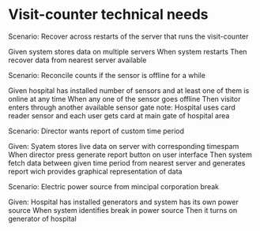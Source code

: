# Visit-counter technical needs

Scenario: Recover across restarts of the server
that runs the visit-counter

  Given system stores data on multiple servers
  When system restarts
  Then recover data from nearest server available

Scenario: Reconcile counts if the sensor is offline for a while

  Given hospital has installed number of sensors and at least
  one of them is online at any time
  When any one of the sensor goes offline
  Then visitor enters through another available sensor gate
  note: Hospital uses card reader sensor and each user gets card
  at main gate of hospital area
  
Scenario: Director wants report of custom time period

  Given: Syatem stores live data on server with corresponding timespam
  When director press generate report button on user interface
  Then system fetch data between given time period from nearest server
  and generates report wich provides graphical representation of data
  
Scenario: Electric power source from mincipal corporation break

  Given: Hospital has installed generators and system has its own power source 
  When system identifies break in power source
  Then it turns on generator of hospital
